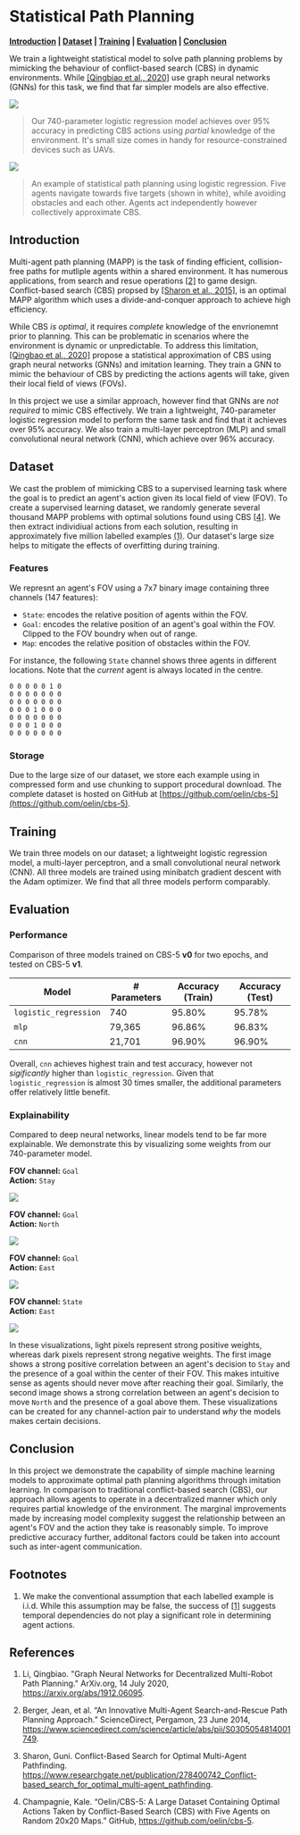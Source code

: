 # Statistical Path Planning

**[Introduction](#introduction) | [Dataset](#dataset) | [Training](#training) | [Evaluation](#evaluation) | [Conclusion](#conclusion)**

We train a lightweight statistical model to solve path planning problems by mimicking the behaviour of conflict-based search (CBS) in dynamic environments. While [[Qingbiao et al., 2020]](#references) use graph neural networks (GNNs) for this task, we find that far simpler models are also effective.

![](https://github.com/oelin/statistical-path-planning/blob/main/images/uav.webp)

>  Our 740-parameter logistic regression model achieves over 95% accuracy in predicting CBS actions using *partial* knowledge of the environment. It's small size comes in handy for resource-constrained devices such as UAVs. 

![](https://github.com/oelin/statistical-path-planning/blob/main/images/example.gif)

> An example of statistical path planning using logistic regression. Five agents navigate towards five targets (shown in white), while avoiding obstacles and each other. Agents act independently however collectively approximate CBS.


## Introduction

Multi-agent path planning (MAPP) is the task of finding efficient, collision-free paths for mutliple agents within a shared environment. It has numerous applications, from search and resue operations [[2]](#references) to game design. Conflict-based search (CBS) propsed by [[Sharon et al., 2015]](#references), is an optimal MAPP algorithm which uses a divide-and-conquer approach to achieve high efficiency. 

While CBS *is optimal*, it requires *complete* knowledge of the envrionemnt prior to planning. This can be problematic in scenarios where the environment is dynamic or unpredictable. To address this limitation, [[Qingbao et al., 2020]](#references) propose a statistical approximation of CBS using graph neural networks (GNNs) and imitation learning. They train a GNN to mimic the behaviour of CBS by predicting the actions agents will take, given their local field of views (FOVs).

In this project we use a similar approach, however find that GNNs are *not required* to mimic CBS effectively. We train a lightweight, 740-parameter logistic regression model to perform the same task and find that it achieves over 95% accuracy. We also train a multi-layer perceptron (MLP) and small convolutional neural network (CNN), which achieve over 96% accuracy. 


## Dataset

We cast the problem of mimicking CBS to a supervised learning task where the goal is to predict an agent's action given its local field of view (FOV). To create a supervised learning dataset, we randomly generate several thousand MAPP problems with optimal solutions found using CBS [[4]](#references). We then extract individiual actions from each solution, resulting in approximately five million labelled examples [(1)](#footnotes). Our dataset's large size helps to mitigate the effects of overfitting during training.


### Features 

We represnt an agent's FOV using a 7x7 binary image containing three channels (147 features):

- `State`: encodes the relative position of agents within the FOV.
- `Goal`: encodes the relative position of an agent's goal within the FOV. Clipped to the FOV boundry when out of range.
- `Map`: encodes the relative position of obstacles within the FOV.

For instance, the following `State` channel shows three agents in different locations. Note that the *current* agent is always located in the centre.


```
0 0 0 0 0 1 0
0 0 0 0 0 0 0
0 0 0 0 0 0 0
0 0 0 1 0 0 0
0 0 0 0 0 0 0
0 0 0 1 0 0 0
0 0 0 0 0 0 0
```


### Storage

Due to the large size of our dataset, we store each example using in compressed form and use chunking to support procedural download. The complete dataset is hosted on GitHub at [https://github.com/oelin/cbs-5](https://github.com/oelin/cbs-5).


## Training

We train three models on our dataset; a lightweight logistic regression model, a multi-layer perceptron, and a small convolutional neural network (CNN). All three models are trained using minibatch gradient descent with the Adam optimizer. We find that all three models perform comparably. 


## Evaluation


### Performance

Comparison of three models trained on CBS-5 **v0** for two epochs, and tested on CBS-5 **v1**.

| Model                 | # Parameters | Accuracy (Train) | Accuracy (Test) |
|-----------------------|--------------|------------------|-----------------|
| `logistic_regression` | 740          | 95.80%           | 95.78%          |
| `mlp`                 | 79,365       | 96.86%           | 96.83%          |
| `cnn`                 | 21,701       | 96.90%           | 96.90%          |

Overall, `cnn` achieves highest train and test accuracy, however not *sigificantly* higher than `logistic_regression`. Given that `logistic_regression` is almost 30 times smaller, the additional parameters offer relatively little benefit. 


### Explainability

Compared to deep neural networks, linear models tend to be far more explainable. We demonstrate this by visualizing some weights from our 740-parameter model.

**FOV channel:** `Goal`  
**Action:** `Stay`

![](https://github.com/oelin/generative-path-planning/blob/main/images/features0.png)

**FOV channel:** `Goal`  
**Action:** `North`

![](https://github.com/oelin/generative-path-planning/blob/main/images/features1.png)

**FOV channel:** `Goal`  
**Action:** `East`

![](https://github.com/oelin/generative-path-planning/blob/main/images/features2.png)

**FOV channel:** `State`  
**Action:** `East`

![](https://github.com/oelin/generative-path-planning/blob/main/images/features3.png)

In these visualizations, light pixels represent strong positive weights, whereas dark pixels represent strong negative weights. The first image shows a strong positive correlation between an agent's decision to `Stay` and the presence of a goal within the center of their FOV. This makes intuitive sense as agents should never move after reaching their goal. Similarly, the second image shows a strong correlation between an agent's decision to move `North` and the presence of a goal above them. These visualizations can be created for any channel-action pair to understand *why* the models makes certain decisions.


## Conclusion

In this project we demonstrate the capability of simple machine learning models to approximate optimal path planning algorithms through imitation learning. In comparison to traditional conflict-based search (CBS), our approach allows agents to operate in a decentralized manner which only requires partial knowledge of the environment. The marginal improvements made by increasing model complexity suggest the relationship between an agent's FOV and the action they take is reasonably simple. To improve predictive accuracy further, additonal factors could be taken into account such as inter-agent communication. 


## Footnotes

1. We make the conventional assumption that each labelled example is i.i.d. While this assumption may be false, the success of [[1]](#reference) suggests temporal dependencies do not play a significant role in determining agent actions.


## References

1. Li, Qingbiao. "Graph Neural Networks for Decentralized Multi-Robot Path Planning." ArXiv.org, 14 July 2020, https://arxiv.org/abs/1912.06095. 

2. Berger, Jean, et al. “An Innovative Multi-Agent Search-and-Rescue Path Planning Approach.” ScienceDirect, Pergamon, 23 June 2014, https://www.sciencedirect.com/science/article/abs/pii/S0305054814001749. 

3. Sharon, Guni. Conflict-Based Search for Optimal Multi-Agent Pathfinding. https://www.researchgate.net/publication/278400742_Conflict-based_search_for_optimal_multi-agent_pathfinding. 

4. Champagnie, Kale. “Oelin/CBS-5: A Large Dataset Containing Optimal Actions Taken by Conflict-Based Search (CBS) with Five Agents on Random 20x20 Maps.” GitHub, https://github.com/oelin/cbs-5. 
